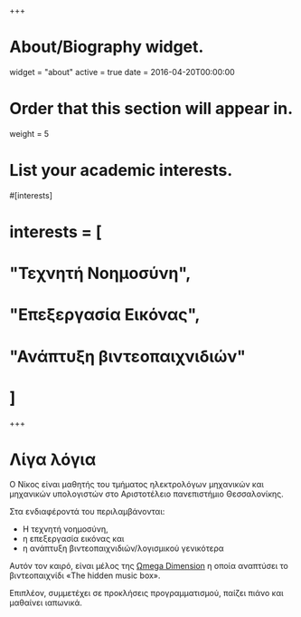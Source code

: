 +++
# About/Biography widget.
widget = "about"
active = true
date = 2016-04-20T00:00:00

# Order that this section will appear in.
weight = 5

# List your academic interests.
#[interests]
#  interests = [
#    "Τεχνητή Νοημοσύνη",
#    "Επεξεργασία Εικόνας",
#    "Ανάπτυξη βιντεοπαιχνιδιών"
#  ]

+++
# Λίγα λόγια
Ο Νίκος είναι μαθητής του τμήματος ηλεκτρολόγων μηχανικών και μηχανικών υπολογιστών στο Αριστοτέλειο πανεπιστήμιο Θεσσαλονίκης. 

Στα ενδιαφέροντά του περιλαμβάνονται: 

- Η τεχνητή νοημοσύνη, 
- η επεξεργασία εικόνας και 
- η ανάπτυξη βιντεοπαιχνιδιών/λογισμικού γενικότερα

Αυτόν τον καιρό, είναι μέλος της [Ωmega Dimension](http://dimensionomega.ml/wp/) η οποία αναπτύσει το βιντεοπαιχνίδι «The hidden music box».

Επιπλέον, συμμετέχει σε προκλήσεις προγραμματισμού, παίζει πιάνο και μαθαίνει ιαπωνικά.